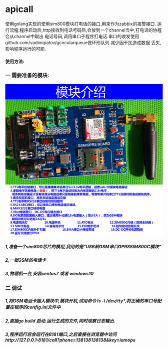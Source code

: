 # apicall


使用golang实现的使用sim800模块打电话的接口,用来作为zabbix的报警接口.
运行流程:程序启动后,http接收到电话号码后,会放到一个channel当中,打电话的协程会从channel中取出
电话号码,调用串口子程序打电话.串口的收发使用github.com/vadimipatov/gcircularqueue做环形队列.减少因干扰造成数据
丢失,影响程序运行的可能.

#### 使用方法:

### 一 需要准备的模块:

![image](https://raw.githubusercontent.com/liuts/apicall/master/%E6%A8%A1%E5%9D%97%E5%9B%BE%E7%89%87.jpg?raw=true)
##### 1,准备一个sim800芯片的模组,我用的是"USB转GSM串口GPRSSIM800C模块"

##### 2,一张GSM的电话卡

##### 3,物理机一台,安装centos7 或者 windows10

### 二 调试

##### 1,将GSM电话卡插入模块中,模块开机,试用命令  ls -l /dev/tty*,将正确的串口号配置在程序的config.ini文件中

##### 2,直接go build 启动.运行生成的文件,同时观察日志输出.

##### 3,程序运行后会运行在8181端口,之后直接在浏览器中访问http://127.0.0.1:8181/call?phone=138138138138&key=iamops 

